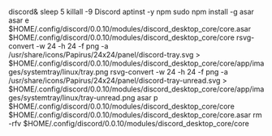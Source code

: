 discord&
sleep 5
killall -9 Discord
aptinst -y npm
sudo npm install -g asar
asar e $HOME/.config/discord/0.0.10/modules/discord_desktop_core/core.asar $HOME/.config/discord/0.0.10/modules/discord_desktop_core/core
rsvg-convert -w 24 -h 24 -f png -a /usr/share/icons/Papirus/24x24/panel/discord-tray.svg > $HOME/.config/discord/0.0.10/modules/discord_desktop_core/core/app/images/systemtray/linux/tray.png
rsvg-convert -w 24 -h 24 -f png -a /usr/share/icons/Papirus/24x24/panel/discord-tray-unread.svg > $HOME/.config/discord/0.0.10/modules/discord_desktop_core/core/app/images/systemtray/linux/tray-unread.png
asar p $HOME/.config/discord/0.0.10/modules/discord_desktop_core/core $HOME/.config/discord/0.0.10/modules/discord_desktop_core/core.asar
rm -rfv $HOME/.config/discord/0.0.10/modules/discord_desktop_core/core